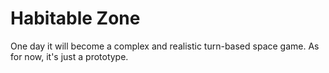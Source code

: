 # Habitable Zone

One day it will become a complex and realistic turn-based space game. As for now, it's just a prototype.
